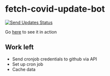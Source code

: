 # fetch-covid-update-bot

[![Send Updates Status](https://github.com/humble-barnacle001/fetch-covid-update-bot/actions/workflows/sendUpdates.yml/badge.svg)](https://github.com/humble-barnacle001/fetch-covid-update-bot/actions/workflows/sendUpdates.yml)

Go [here](https://t.me/covid19_india_updates_bot) to see it in action

## Work left

-   Send cronjob credentials to github via API
-   Set up cron job
-   Cache data
